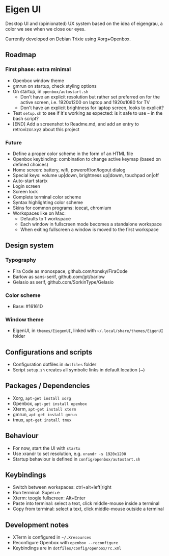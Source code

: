 # Eigen UI

Desktop UI and (opinionated) UX system based on the idea of eigengrau, a color we see when we close our eyes.

Currently developed on Debian Trixie using Xorg+Openbox.

## Roadmap

### First phase: extra minimal

* Openbox window theme
* gmrun on startup, check styling options
* On startup, in `openbox/autostart.sh`
	* Don't have an explicit resolution but rather set preferred on for the active screen, i.e. 1920x1200 on laptop and 1920x1080 for TV
	* Don't have an explicit brightness for laptop screen, looks to explicit?
* Test `setup.sh` to see if it's working as expected: is it safe to use `~` in the bash script?
* [END] Add a screenshot to Readme.md, and add an entry to retrovizor.xyz about this project

### Future

* Define a proper color scheme in the form of an HTML file
* Openbox keybinding: combination to change active keymap (based on defined choices)
* Home screen: battery, wifi, poweroff/on/logout dialog
* Special keys: volume up|down, brightness up|dowm, touchpad on|off
* Auto-start startx
* Login screen
* Screen lock
* Complete terminal color scheme
* Syntax highlighting color scheme
* Skins for common programs: icecat, chromium
* Workspaces like on Mac:
	* Defaults to 1 workspace
	* Each window in fullscreen mode becomes a standalone workspace
	* When exiting fullscreen a window is moved to the first workspace

## Design system

### Typography

* Fira Code as monospace, github.com/tonsky/FiraCode
* Barlow as sans-serif, github.com/jpt/barlow
* Gelasio as serif, github.com/SorkinType/Gelasio

### Color scheme

* Base: #16161D

### Window theme

* EigenUI, in `themes/EiegenUI`, linked with `~/.local/share/themes/EigenUI` folder

## Configurations and scripts

* Configuration dotfiles in `dotfiles` folder
* Script `setup.sh` creates all symbolic links in default location (~)

## Packages / Dependencies

* Xorg, `apt-get install xorg`
* Openbox, `apt-get install openbox`
* Xterm, `apt-get install xterm`
* gmrun, `apt-get install gmrun`
* tmux, `apt-get install tmux`

## Behaviour

* For now, start the UI with `startx`
* Use xrandr to set resolution, e.g. `xrandr -s 1920x1200`
* Startup behaviour is defined in `config/openbox/autostart.sh`

## Keybindings

* Switch between workspaces: ctrl+alt+left|right
* Run terminal: Super+e
* Xterm: toogle fullscreen: Alt+Enter
* Paste into terminal: select a text, click middle-mouse inside a terminal
* Copy from terminal: select a text, click middle-mouse outside a terminal

## Development notes

* XTerm is configured in `~/.Xresources`
* Reconfigure Openbox with `openbox --reconfigure`
* Keybindings are in `dotfiles/config/openbox/rc.xml`

